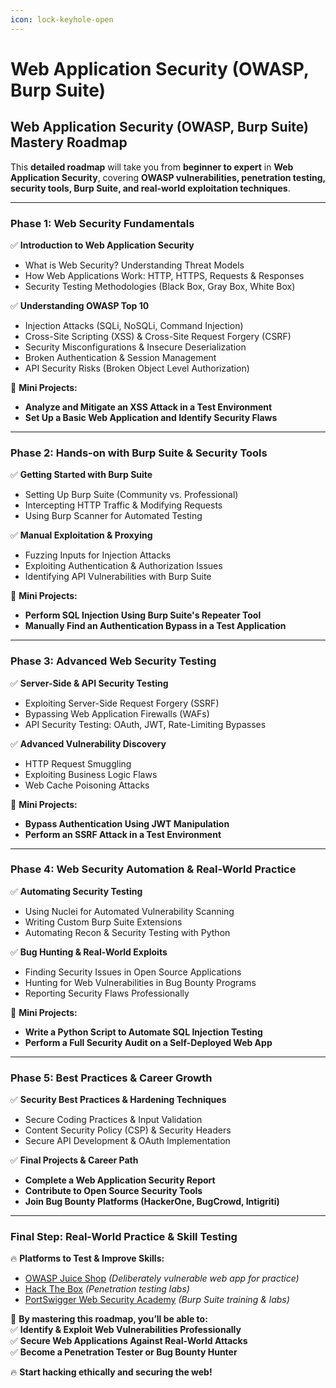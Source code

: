 ```yaml
---
icon: lock-keyhole-open
---
```


# Web Application Security (OWASP, Burp Suite)

## **Web Application Security (OWASP, Burp Suite) Mastery Roadmap**

This **detailed roadmap** will take you from **beginner to expert** in **Web Application Security**, covering **OWASP vulnerabilities, penetration testing, security tools, Burp Suite, and real-world exploitation techniques**.

***

### **Phase 1: Web Security Fundamentals**

✅ **Introduction to Web Application Security**

* What is Web Security? Understanding Threat Models
* How Web Applications Work: HTTP, HTTPS, Requests & Responses
* Security Testing Methodologies (Black Box, Gray Box, White Box)

✅ **Understanding OWASP Top 10**

* Injection Attacks (SQLi, NoSQLi, Command Injection)
* Cross-Site Scripting (XSS) & Cross-Site Request Forgery (CSRF)
* Security Misconfigurations & Insecure Deserialization
* Broken Authentication & Session Management
* API Security Risks (Broken Object Level Authorization)

📌 **Mini Projects:**

* **Analyze and Mitigate an XSS Attack in a Test Environment**
* **Set Up a Basic Web Application and Identify Security Flaws**

***

### **Phase 2: Hands-on with Burp Suite & Security Tools**

✅ **Getting Started with Burp Suite**

* Setting Up Burp Suite (Community vs. Professional)
* Intercepting HTTP Traffic & Modifying Requests
* Using Burp Scanner for Automated Testing

✅ **Manual Exploitation & Proxying**

* Fuzzing Inputs for Injection Attacks
* Exploiting Authentication & Authorization Issues
* Identifying API Vulnerabilities with Burp Suite

📌 **Mini Projects:**

* **Perform SQL Injection Using Burp Suite's Repeater Tool**
* **Manually Find an Authentication Bypass in a Test Application**

***

### **Phase 3: Advanced Web Security Testing**

✅ **Server-Side & API Security Testing**

* Exploiting Server-Side Request Forgery (SSRF)
* Bypassing Web Application Firewalls (WAFs)
* API Security Testing: OAuth, JWT, Rate-Limiting Bypasses

✅ **Advanced Vulnerability Discovery**

* HTTP Request Smuggling
* Exploiting Business Logic Flaws
* Web Cache Poisoning Attacks

📌 **Mini Projects:**

* **Bypass Authentication Using JWT Manipulation**
* **Perform an SSRF Attack in a Test Environment**

***

### **Phase 4: Web Security Automation & Real-World Practice**

✅ **Automating Security Testing**

* Using Nuclei for Automated Vulnerability Scanning
* Writing Custom Burp Suite Extensions
* Automating Recon & Security Testing with Python

✅ **Bug Hunting & Real-World Exploits**

* Finding Security Issues in Open Source Applications
* Hunting for Web Vulnerabilities in Bug Bounty Programs
* Reporting Security Flaws Professionally

📌 **Mini Projects:**

* **Write a Python Script to Automate SQL Injection Testing**
* **Perform a Full Security Audit on a Self-Deployed Web App**

***

### **Phase 5: Best Practices & Career Growth**

✅ **Security Best Practices & Hardening Techniques**

* Secure Coding Practices & Input Validation
* Content Security Policy (CSP) & Security Headers
* Secure API Development & OAuth Implementation

✅ **Final Projects & Career Path**

* **Complete a Web Application Security Report**
* **Contribute to Open Source Security Tools**
* **Join Bug Bounty Platforms (HackerOne, BugCrowd, Intigriti)**

***

### **Final Step: Real-World Practice & Skill Testing**

🔥 **Platforms to Test & Improve Skills:**

* [OWASP Juice Shop](https://owasp.org/www-project-juice-shop/) _(Deliberately vulnerable web app for practice)_
* [Hack The Box](https://www.hackthebox.com/) _(Penetration testing labs)_
* [PortSwigger Web Security Academy](https://portswigger.net/web-security) _(Burp Suite training & labs)_

🚀 **By mastering this roadmap, you’ll be able to:**\
✅ **Identify & Exploit Web Vulnerabilities Professionally**\
✅ **Secure Web Applications Against Real-World Attacks**\
✅ **Become a Penetration Tester or Bug Bounty Hunter**

🔥 **Start hacking ethically and securing the web!**
